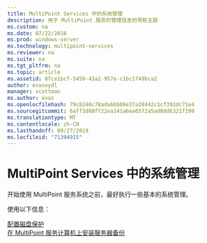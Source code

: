```yaml
---
title: MultiPoint Services 中的系统管理
description: 用于 MultiPoint 服务的管理信息的导航主题
ms.custom: na
ms.date: 07/22/2016
ms.prod: windows-server
ms.technology: multipoint-services
ms.reviewer: na
ms.suite: na
ms.tgt_pltfrm: na
ms.topic: article
ms.assetid: 8fce1bcf-5459-43a2-957e-c1bc1749bca2
author: evaseydl
manager: scottman
ms.author: evas
ms.openlocfilehash: 79c8240c78ada6bb08e37a28442c1cf392dc71e4
ms.sourcegitcommit: 6aff3d88ff22ea141a6ea6572a5ad8dd6321f199
ms.translationtype: MT
ms.contentlocale: zh-CN
ms.lasthandoff: 09/27/2019
ms.locfileid: "71394915"
---
```

# <a name="system-administration-in-multipoint-services"></a>MultiPoint Services 中的系统管理
开始使用 MultiPoint 服务系统之前，最好执行一些基本的系统管理。  
  
使用以下信息：

[配置磁盘保护](Configure-Disk-Protection-in-MultiPoint-services.md)  
[在 MultiPoint 服务计算机上安装服务器备份](Install-Server-Backup-on-your-MultiPoint-services-computer.md) 